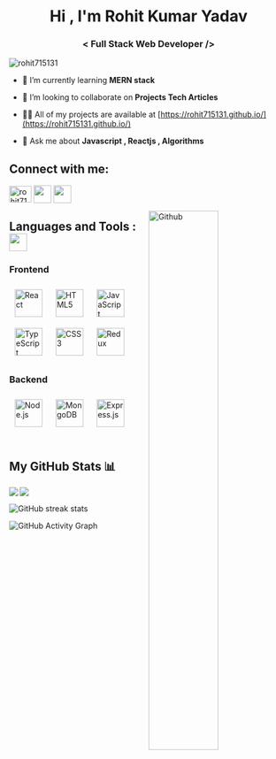 <h1 align="center">Hi 
, I'm Rohit Kumar Yadav</h1>
<h3 align="center">< Full Stack Web Developer /></h3>

<p align="left"> <img src="https://komarev.com/ghpvc/?username=rohit715131&label=Profile%20views&color=0e75b6&style=flat" alt="rohit715131" /> </p>

- 🌱 I’m currently learning **MERN stack**

- 👯 I’m looking to collaborate on **Projects Tech Articles**

- 👨‍💻 All of my projects are available at [https://rohit715131.github.io/](https://rohit715131.github.io/)

- 💬 Ask me about **Javascript , Reactjs , Algorithms**

<h2 align="left">Connect with me: </h2>
<p align="left">

<a href="https://www.linkedin.com/in/rohit-kumar-29430223a/" target="blank"><img align="center" src="https://cdn-icons-png.flaticon.com/512/174/174857.png" alt="rohit715131" height="30" width="40" /></a>
<a href = 'https://github.com/rohit715131' target="_blank"> <img width = '32px' align= 'center' src="https://github.githubassets.com/images/modules/logos_page/GitHub-Mark.png"/></a> 
<a href = 'https://rohit715131.github.io/'  target="_blank"> <img width = '32px' align= 'center' src="https://cdn-icons-png.flaticon.com/512/281/281089.png"/></a>
</p>
<img width="50%" align="right" alt="Github" src="https://i.pinimg.com/originals/fd/a7/c0/fda7c018db9a09ff0ed234957e9b25b9.gif" />
<h2 align="left">Languages and Tools :  <img src = "https://media2.giphy.com/media/QssGEmpkyEOhBCb7e1/giphy.gif?cid=ecf05e47a0n3gi1bfqntqmob8g9aid1oyj2wr3ds3mg700bl&rid=giphy.gif" width = 32px></h2>

### Frontend  
<div >  
<a href="https://reactjs.org/" target="_blank"><img style="margin: 10px" src="https://profilinator.rishav.dev/skills-assets/react-original-wordmark.svg" alt="React" height="50" /></a>  
<a href="https://en.wikipedia.org/wiki/HTML5" target="_blank"><img style="margin: 10px" src="https://profilinator.rishav.dev/skills-assets/html5-original-wordmark.svg" alt="HTML5" height="50" /></a>  
<a href="https://www.javascript.com/" target="_blank"><img style="margin: 10px" src="https://profilinator.rishav.dev/skills-assets/javascript-original.svg" alt="JavaScript" height="50" /></a>  
<a href="https://www.typescriptlang.org/" target="_blank"><img style="margin: 10px" src="https://profilinator.rishav.dev/skills-assets/typescript-original.svg" alt="TypeScript" height="50" /></a>  
<a href="https://www.w3schools.com/css/" target="_blank"><img style="margin: 10px" src="https://profilinator.rishav.dev/skills-assets/css3-original-wordmark.svg" alt="CSS3" height="50" /></a>  
<a href="https://redux.js.org/" target="_blank"><img style="margin: 10px" src="https://profilinator.rishav.dev/skills-assets/redux-original.svg" alt="Redux" height="50" /></a>  
</div>

</td><td valign="top" width="33%">

### Backend  
<div>  
<a href="https://nodejs.org/" target="_blank"><img style="margin: 10px" src="https://profilinator.rishav.dev/skills-assets/nodejs-original-wordmark.svg" alt="Node.js" height="50" /></a>  
<a href="https://www.mongodb.com/" target="_blank"><img style="margin: 10px" src="https://profilinator.rishav.dev/skills-assets/mongodb-original-wordmark.svg" alt="MongoDB" height="50" /></a>  
<a href="https://expressjs.com/" target="_blank"><img style="margin: 10px" src="https://profilinator.rishav.dev/skills-assets/express-original-wordmark.svg" alt="Express.js" height="50" /></a>  
</div>
<br>


## My GitHub Stats 📊

<a href="https://github.com/rohit715131">
  <img align="center" src="https://github-readme-stats.vercel.app/api/top-langs/?username=rohit715131" />
</a>
<a href="https://github.com/rohit715131">
  <img align="left" src="https://github-readme-stats.vercel.app/api?username=rohit715131&count_private=true&show_icons=true&theme=radical" />
</a>

 
![GitHub streak stats](https://github-readme-streak-stats.herokuapp.com/?user=rohit715131)

![GitHub Activity Graph](https://activity-graph.herokuapp.com/graph?username=rohit715131)
